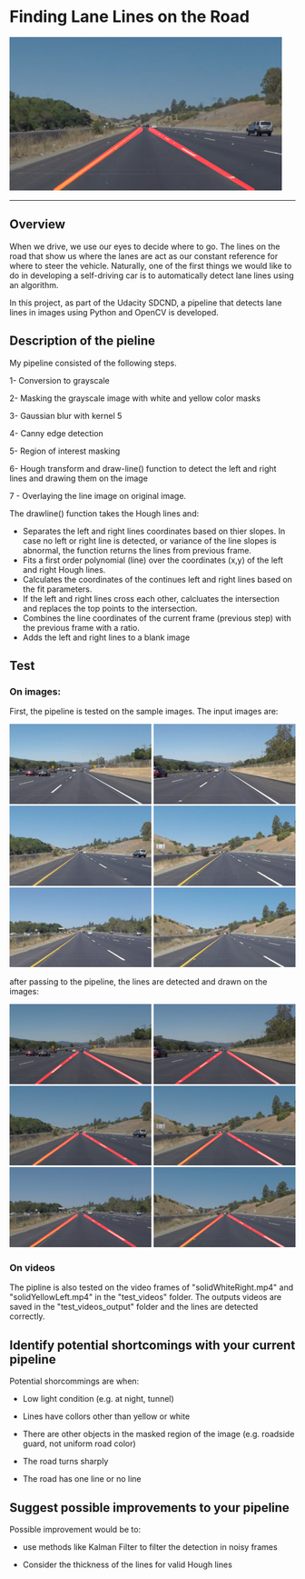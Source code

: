 # **Finding Lane Lines on the Road** 

<img src="test_images_output/solidYellowCurve.jpg" width="480" alt="Combined Image" />

---

## Overview

When we drive, we use our eyes to decide where to go. The lines on the road that show us where the lanes are act as our constant reference for where to steer the vehicle. Naturally, one of the first things we would like to do in developing a self-driving car is to automatically detect lane lines using an algorithm.

In this project, as part of the Udacity SDCND, a pipeline that detects lane lines in images using Python and OpenCV is developed.

## Description of the pieline

My pipeline consisted of the following steps.

1- Conversion to grayscale

2- Masking the grayscale image with white and yellow color masks

3- Gaussian blur with kernel 5

4- Canny edge detection

5- Region of interest masking

6- Hough transform and draw-line() function to detect the left and right lines and drawing them on the image 

7 - Overlaying the line image on original image.

The drawline() function takes the Hough lines and:

* Separates the left and right lines coordinates based on thier slopes. In case no left or right line is detected, or variance of the line slopes is abnormal, the function returns the lines from previous frame.
* Fits a first order polynomial (line) over the coordinates (x,y) of the left and right Hough lines.
* Calculates the coordinates of the continues left and right lines based on the fit parameters.
* If the left and right lines cross each other, calcluates the intersection and replaces the top points to the intersection.
* Combines the line coordinates of the current frame (previous step) with the previous frame with a ratio.
* Adds the left and right lines to a blank image 

## Test

### On images:
First, the pipeline is tested on the sample images. The input images are:

<img src="test_images/solidWhiteCurve.jpg" width="250" alt="Combined Image" /> <img src="test_images/solidWhiteRight.jpg" width="250" alt="Combined Image" /> <img src="test_images/solidYellowCurve.jpg" width="250" alt="Combined Image" /> <img src="test_images/solidYellowCurve2.jpg" width="250" alt="Combined Image" /> <img src="test_images/solidYellowLeft.jpg" width="250" alt="Combined Image" /> <img src="test_images/whiteCarLaneSwitch.jpg" width="250" alt="Combined Image" />

after passing to the pipeline, the lines are detected and drawn on the images: 

<img src="test_images_output/solidWhiteCurve.jpg" width="250" alt="Combined Image" /> <img src="test_images_output/solidWhiteRight.jpg" width="250" alt="Combined Image" /> <img src="test_images_output/solidYellowCurve.jpg" width="250" alt="Combined Image" /> <img src="test_images_output/solidYellowCurve2.jpg" width="250" alt="Combined Image" /> <img src="test_images_output/solidYellowLeft.jpg" width="250" alt="Combined Image" /> <img src="test_images_output/whiteCarLaneSwitch.jpg" width="250" alt="Combined Image" />

### On videos

The pipline is also tested on the video frames of "solidWhiteRight.mp4" and "solidYellowLeft.mp4" in the "test_videos" folder. The outputs videos are saved in the "test_videos_output" folder and the lines are detected correctly.

## Identify potential shortcomings with your current pipeline

Potential shorcommings are when:

* Low light condition (e.g. at night, tunnel)

* Lines have collors other than yellow or white

* There are other objects in the masked region of the image (e.g. roadside guard, not uniform road color)

* The road turns sharply

* The road has one line or no line

## Suggest possible improvements to your pipeline

Possible improvement would be to:

* use methods like Kalman Filter to filter the detection in noisy frames

* Consider the thickness of the lines for valid Hough lines
